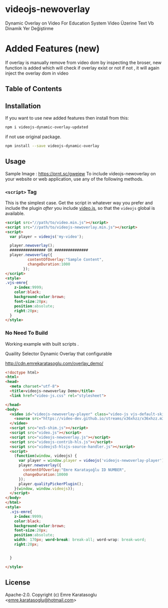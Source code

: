 # videojs-newoverlay
Dynamic Overlay on Video For Education System
Video Üzerine Text Vb Dinamik Yer Değiştirme

# Added Features (**new**)
If overlay is manually remove from video dom by inspecting the broser, new function is added which will check if overlay exist or not if not , it will again inject the overlay dom in video

## Table of Contents

<!-- START doctoc -->
<!-- END doctoc -->
## Installation

If you want to use new added features then install from this:
```sh
npm i videojs-dynamic-overlay-updated
````
 if not use original package.
 
```sh
npm install --save videojs-dynamic-overlay
```

## Usage
Sample Image : https://prnt.sc/gwejew
To include videojs-newoverlay on your website or web application, use any of the following methods.

### `<script>` Tag

This is the simplest case. Get the script in whatever way you prefer and include the plugin _after_ you include [video.js][videojs], so that the `videojs` global is available.

```html
<script src="//path/to/video.min.js"></script>
<script src="//path/to/videojs-newoverlay.min.js"></script>
<script>
  var player = videojs('my-video');

  player.newoverlay();
  ################ OR ###############
  player.newoverlay({
          contentOfOverlay:"Sample Content",
          changeDuration:1000
        });
</script>
<style>
.vjs-emre{
    z-index:9999;
    color:black;
    background-color:brown;
    font-size:20px;
    position:absolute;
    right:20px;
  }
</style>
```

### No Need To Build

Working example with built scripts .

Quaility Selector
Dynamic Overlay that configurable

http://cdn.emrekaratasoglu.com/overlay_demo/

```html
<!doctype html>
<html>
<head>
  <meta charset="utf-8">
  <title>videojs-newoverlay Demo</title>
  <link href="video-js.css" rel="stylesheet">

</head>
<body>
  <video id="videojs-newoverlay-player" class="video-js vjs-default-skin" controls height="480" width="848" poster="http://vjs.zencdn.net/v/oceans.png">
    <source src="https://video-dev.github.io/streams/x36xhzz/x36xhzz.m3u8" type="application/x-mpegurl">
  </video>
  <script src="es5-shim.js"></script>
  <script src="video.js"></script>
  <script src="videojs-newoverlay.js"></script>
  <script src="videojs-contrib-hls.js"></script>
  <script src="videojs5-hlsjs-source-handler.js"></script>
  <script>
    (function(window, videojs) {
      var player = window.player = videojs('videojs-newoverlay-player');
      player.newoverlay({
        contentOfOverlay:"Emre Karataşoğlu ID NUMBER",
        changeDuration:10000
      });
	  player.qualityPickerPlugin();
    }(window, window.videojs));
  </script>
</body>
</html>
<style>
  .vjs-emre{
    z-index:9999;
    color:black;
    background-color:brown;
    font-size:20px;
    position:absolute;
    width: 170px; word-break: break-all; word-wrap: break-word;
	right:20px;


  }

</style>
```


## License

Apache-2.0. Copyright (c) Emre Karatasoglu &lt;emre.karatasoglu@hotmail.com&gt;


[videojs]: http://videojs.com/
